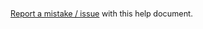<span style="font-size: 0.9em"><a href="mailto:support@flumeapp.com?subject=Issue%20with%20help%20document&body=There%20is%20a%20problem%20with%20the%20help%20document%20titled%20%20REPLACEME">Report a mistake / issue</a> with this help document.</span>